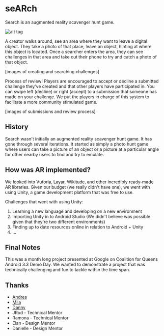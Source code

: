 seARch
======

Search is an augmented reality scavenger hunt game.

![alt tag](http://i.imgur.com/PA9VAJx.png)

A creator walks around, see an area where they want to leave a digital object.
They take a photo of that place, leave an object, hinting at where this object is located.  Once a searcher enters the area, they can see challenges in that area and take out their phone to try and catch a photo of that object.

[images of creating and searching challenges]

Process of review! Players are encouraged to accept or decline a submitted challenge they've created and that other players have participated in. You can swipe left (decline) or right (accept) to a submission that someone has made on your challenge. We put the players in charge of this system to facilitate a more community stimulated game.

[images of submissions and review process]


History
-------
Search wasn't initially an augmented reality scavenger hunt game. It has gone through several iterations. It started as simply a photo hunt game where users can take a picture of an object or a picture at a particular angle for other nearby users to find and try to emulate.

How was AR implemented?
-----------------------
We looked into Vuforia, Layar, Wikitude, and other incredibly ready-made AR libraries. Given our budget (we really didn't have one), we went with using Unity, a game development platform that was free to use. 

Challenges that went with using Unity:
1. Learning a new language and developing on a new environment
2. Importing Unity in to Android Studio (We didn't believe was possible given that they're two different environments)
3. Finding up to date resources online in relation to Android + Unity
4. ...

Final Notes
-----------
This was a month long project presented at Google on Coalition for Queens Android 3.3 Demo Day. We wanted to demonstrate a project that was technically challenging and fun to tackle within the time span.

Thanks
------
* [Andres](https://github.com/cito125)
* [Mila](https://github.com/Mila2010)
* [Danny](https://github.com/dannylui91)
* JRod - Technical Mentor
* Ramona - Technical Mentor
* Elan - Design Mentor
* Danielle - Design Mentor

